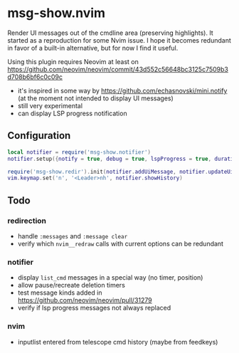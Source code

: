# msg-show.nvim
Render UI messages out of the cmdline area (preserving highlights). It started as a reproduction for some Nvim issue. I hope it becomes redundant in favor of a built-in alternative, but for now I find it useful. 

Using this plugin requires Neovim at least on https://github.com/neovim/neovim/commit/43d552c56648bc3125c7509b3d708b6bf6c0c09c
- it's inspired in some way by https://github.com/echasnovski/mini.notify (at the moment not intended to display UI messages)
- still very experimental
- can display LSP progress notification

## Configuration
```lua
local notifier = require('msg-show.notifier')
notifier.setup({notify = true, debug = true, lspProgress = true, duration = 5000, msgWin = {maxWidth = 130}}) -- defaults

require('msg-show.redir').init(notifier.addUiMessage, notifier.updateUiMessage, notifier.debug)
vim.keymap.set('n', '<Leader>nh', notifier.showHistory)
```

## Todo
### redirection
- handle `:messages` and `:message clear`
- verify which `nvim__redraw` calls with current options can be redundant
### notifier
- display `list_cmd` messages in a special way (no timer, position)
- allow pause/recreate deletion timers
- test message kinds added in https://github.com/neovim/neovim/pull/31279
- verify if lsp progress messages not always replaced
### nvim
- inputlist entered from telescope cmd history (maybe from feedkeys)
